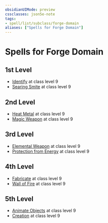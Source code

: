 ```yaml
---
obsidianUIMode: preview
cssclasses: json5e-note
tags:
- spell/list/subclass/forge-domain
aliases: ["Spells for Forge Domain"]
---
```

# Spells for Forge Domain

## 1st Level

- [Identify](identify "PHB") at class level 9
- [Searing Smite](searing-smite "PHB") at class level 9

## 2nd Level

- [Heat Metal](heat-metal "PHB") at class level 9
- [Magic Weapon](magic-weapon "PHB") at class level 9

## 3rd Level

- [Elemental Weapon](elemental-weapon "PHB") at class level 9
- [Protection from Energy](protection-from-energy "PHB") at class level 9

## 4th Level

- [Fabricate](fabricate "PHB") at class level 9
- [Wall of Fire](wall-of-fire "PHB") at class level 9

## 5th Level

- [Animate Objects](animate-objects "PHB") at class level 9
- [Creation](creation "PHB") at class level 9